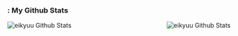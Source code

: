 ### : My Github Stats</summary>

  <img align="left" alt="eikyuu Github Stats" src="https://github-readme-stats.vercel.app/api?username=eikyuu&show_icons=true&hide_border=true" />
  <img align="right" alt="eikyuu Github Stats" src="https://github-readme-stats.vercel.app/api/top-langs/?username=eikyuu" />
